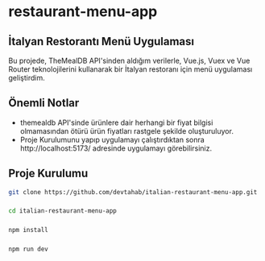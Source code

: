 # restaurant-menu-app

## İtalyan Restorantı Menü Uygulaması

Bu projede, TheMealDB API'sinden aldığım verilerle, Vue.js, Vuex ve Vue Router teknolojilerini kullanarak bir İtalyan restoranı için menü uygulaması geliştirdim.

## Önemli Notlar
- themealdb API'sinde ürünlere dair herhangi bir fiyat bilgisi olmamasından ötürü ürün fiyatları rastgele şekilde oluşturuluyor.
- Proje Kurulumunu yapıp uygulamayı çalıştırdıktan sonra http://localhost:5173/ adresinde uygulamayı görebilirsiniz.

## Proje Kurulumu

```sh
git clone https://github.com/devtahab/italian-restaurant-menu-app.git
```

###

```sh
cd italian-restaurant-menu-app
```

###

```sh
npm install
```

### 

```sh
npm run dev
```

